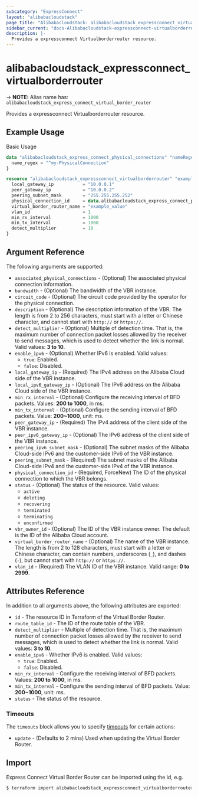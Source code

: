 ```yaml
---
subcategory: "ExpressConnect"
layout: "alibabacloudstack"
page_title: "Alibabacloudstack: alibabacloudstack_expressconnect_virtualborderrouter"
sidebar_current: "docs-Alibabacloudstack-expressconnect-virtualborderrouter"
description: |- 
  Provides a expressconnect Virtualborderrouter resource.
---
```


# alibabacloudstack_expressconnect_virtualborderrouter
-> **NOTE:** Alias name has: `alibabacloudstack_express_connect_virtual_border_router`

Provides a expressconnect Virtualborderrouter resource.

## Example Usage

Basic Usage

```terraform
data "alibabacloudstack_express_connect_physical_connections" "nameRegex" {
  name_regex = "^my-PhysicalConnection"
}

resource "alibabacloudstack_expressconnect_virtualborderrouter" "example" {
  local_gateway_ip           = "10.0.0.1"
  peer_gateway_ip            = "10.0.0.2"
  peering_subnet_mask        = "255.255.255.252"
  physical_connection_id     = data.alibabacloudstack_express_connect_physical_connections.nameRegex.connections.0.id
  virtual_border_router_name = "example_value"
  vlan_id                    = 1
  min_rx_interval            = 1000
  min_tx_interval            = 1000
  detect_multiplier          = 10
}
```

## Argument Reference

The following arguments are supported:

* `associated_physical_connections` - (Optional) The associated physical connection information.
* `bandwidth` - (Optional) The bandwidth of the VBR instance.
* `circuit_code` - (Optional) The circuit code provided by the operator for the physical connection.
* `description` - (Optional) The description information of the VBR. The length is from 2 to 256 characters, must start with a letter or Chinese character, and cannot start with `http://` or `https://`.
* `detect_multiplier` - (Optional) Multiple of detection time. That is, the maximum number of connection packet losses allowed by the receiver to send messages, which is used to detect whether the link is normal. Valid values: **3 to 10**.
* `enable_ipv6` - (Optional) Whether IPv6 is enabled. Valid values:
  - `true`: Enabled.
  - `false`: Disabled.
* `local_gateway_ip` - (Required) The IPv4 address on the Alibaba Cloud side of the VBR instance.
* `local_ipv6_gateway_ip` - (Optional) The IPv6 address on the Alibaba Cloud side of the VBR instance.
* `min_rx_interval` - (Optional) Configure the receiving interval of BFD packets. Values: **200 to 1000**, in ms.
* `min_tx_interval` - (Optional) Configure the sending interval of BFD packets. Value: **200~1000**, unit: ms.
* `peer_gateway_ip` - (Required) The IPv4 address of the client side of the VBR instance.
* `peer_ipv6_gateway_ip` - (Optional) The IPv6 address of the client side of the VBR instance.
* `peering_ipv6_subnet_mask` - (Optional) The subnet masks of the Alibaba Cloud-side IPv6 and the customer-side IPv6 of the VBR instance.
* `peering_subnet_mask` - (Required) The subnet masks of the Alibaba Cloud-side IPv4 and the customer-side IPv4 of the VBR instance.
* `physical_connection_id` - (Required, ForceNew) The ID of the physical connection to which the VBR belongs.
* `status` - (Optional) The status of the resource. Valid values:
  - `active`
  - `deleting`
  - `recovering`
  - `terminated`
  - `terminating`
  - `unconfirmed`
* `vbr_owner_id` - (Optional) The ID of the VBR instance owner. The default is the ID of the Alibaba Cloud account.
* `virtual_border_router_name` - (Optional) The name of the VBR instance. The length is from 2 to 128 characters, must start with a letter or Chinese character, can contain numbers, underscores (`_`), and dashes (`-`), but cannot start with `http://` or `https://`.
* `vlan_id` - (Required) The VLAN ID of the VBR instance. Valid range: **0 to 2999**.

## Attributes Reference

In addition to all arguments above, the following attributes are exported:

* `id` - The resource ID in Terraform of the Virtual Border Router.
* `route_table_id` - The ID of the route table of the VBR.
* `detect_multiplier` - Multiple of detection time. That is, the maximum number of connection packet losses allowed by the receiver to send messages, which is used to detect whether the link is normal. Valid values: **3 to 10**.
* `enable_ipv6` - Whether IPv6 is enabled. Valid values:
  - `true`: Enabled.
  - `false`: Disabled.
* `min_rx_interval` - Configure the receiving interval of BFD packets. Values: **200 to 1000**, in ms.
* `min_tx_interval` - Configure the sending interval of BFD packets. Value: **200~1000**, unit: ms.
* `status` - The status of the resource.

### Timeouts

The `timeouts` block allows you to specify [timeouts](https://www.terraform.io/docs/configuration-0-11/resources.html#timeouts) for certain actions:

* `update` - (Defaults to 2 mins) Used when updating the Virtual Border Router.

## Import

Express Connect Virtual Border Router can be imported using the id, e.g.

```bash
$ terraform import alibabacloudstack_expressconnect_virtualborderrouter.example <id>
```